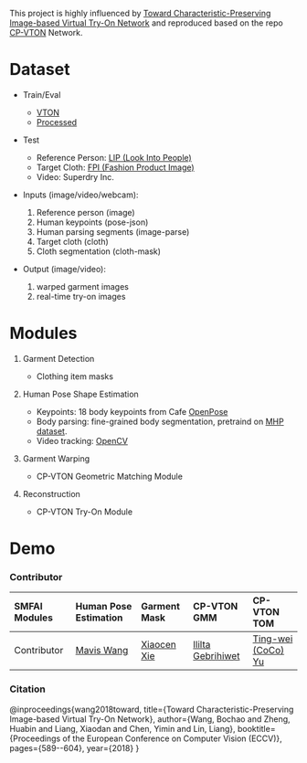This project is highly influenced by [Toward Characteristic-Preserving Image-based Virtual Try-On Network](https://arxiv.org/abs/1807.07688) 
and reproduced based on the repo [CP-VTON](https://github.com/sergeywong/cp-vton) Network.


# Dataset
- Train/Eval 
	* [VTON](https://github.com/xthan/VITON)
	* [Processed](https://drive.google.com/open?id=1MxCUvKxejnwWnoZ-KoCyMCXo3TLhRuTo)
- Test
	* Reference Person: [LIP (Look Into People)](https://github.com/hyk1996/Single-Human-Parsing-LIP)
	* Target Cloth: [FPI (Fashion Product Image)](https://www.kaggle.com/paramaggarwal/fashion-product-images-dataset)
	* Video: Superdry Inc.

- Inputs (image/video/webcam): 
	1. Reference person (image)
	2. Human keypoints (pose-json)
	3. Human parsing segments (image-parse)
	4. Target cloth (cloth)
	5. Cloth segmentation (cloth-mask)

- Output (image/video):
	1. warped garment images
	2. real-time try-on images


# Modules
1. Garment Detection
  	* Clothing item masks

2. Human Pose Shape Estimation
  	* Keypoints: 18 body keypoints from Cafe [OpenPose](https://github.com/CMU-Perceptual-Computing-Lab/openpose)
  	* Body parsing: fine-grained body segmentation, pretraind on [MHP dataset](https://lv-mhp.github.io/).
  	* Video tracking: [OpenCV](https://docs.opencv.org/)
  
3. Garment Warping
	* CP-VTON Geometric Matching Module

4. Reconstruction
	* CP-VTON Try-On Module


# Demo


### Contributor
|SMFAI Modules  | Human Pose Estimation | Garment Mask | CP-VTON GMM |  CP-VTON TOM |
|:------ | :----- | :------ | :----- | :----|
|Contributor  | [Mavis Wang](https://github.com/mavisw) | [Xiaocen Xie](https://github.com/tiffanyxxc) |  [Ililta Gebrihiwet](https://github.com/ililtaG)  | [Ting-wei (CoCo) Yu](https://github.com/cocosjsu) |


### Citation
@inproceedings{wang2018toward,
	title={Toward Characteristic-Preserving Image-based Virtual Try-On Network},
	author={Wang, Bochao and Zheng, Huabin and Liang, Xiaodan and Chen, Yimin and Lin, Liang},
	booktitle={Proceedings of the European Conference on Computer Vision (ECCV)},
	pages={589--604},
	year={2018}
}
